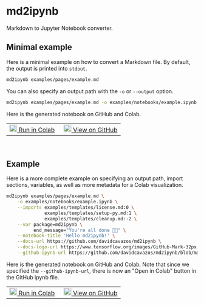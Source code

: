 # md2ipynb

Markdown to Jupyter Notebook converter.

## Minimal example

Here is a minimal example on how to convert a Markdown file.
By default, the output is printed into `stdout`.

```sh
md2ipynb examples/pages/example.md
```

You can also specify an output path with the `-o` or `--output` option.

```sh
md2ipynb examples/pages/example.md -o examples/notebooks/example.ipynb
```

Here is the generated notebook on GitHub and Colab.

<table>
  <td>
    <a target="_blank" class="button" href="https://colab.research.google.com/github/davidcavazos/md2ipynb/blob/master/examples/notebooks/example-minimal.ipynb">
      <img src="https://www.tensorflow.org/images/colab_logo_32px.png" width="20px" height="20px"/>
      Run in Colab
    </a>
  </td>
  <td style="padding-left:1em">
    <a target="_blank" class="button" href="https://github.com/davidcavazos/md2ipynb/blob/master/examples/notebooks/example-minimal.ipynb">
      <img src="https://www.tensorflow.org/images/GitHub-Mark-32px.png" width="20px" height="20px"/>
      View on GitHub
    </a>
  </td>
</table>
<br/>

## Example

Here is a more complete example on specifying an output path, import sections,
variables, as well as more metadata for a Colab visualization.

```sh
md2ipynb examples/pages/example.md \
    -o examples/notebooks/example.ipynb \
    --imports examples/templates/license.md:0 \
              examples/templates/setup-py.md:1 \
              examples/templates/cleanup.md:-2 \
    --var package=md2ipynb \
          end_message="You're all done 🎉🎉" \
    --notebook-title 'Hello md2ipynb!' \
    --docs-url https://github.com/davidcavazos/md2ipynb \
    --docs-logo-url https://www.tensorflow.org/images/GitHub-Mark-32px.png \
    --github-ipynb-url https://github.com/davidcavazos/md2ipynb/blob/master/examples/notebooks/example.ipynb
```

Here is the generated notebook on GitHub and Colab.
Note that since we specified the `--github-ipynb-url`,
there is now an "Open in Colab" button in the GitHub ipynb file.

<table>
  <td>
    <a target="_blank" class="button" href="https://colab.research.google.com/github/davidcavazos/md2ipynb/blob/master/examples/notebooks/example.ipynb">
      <img src="https://www.tensorflow.org/images/colab_logo_32px.png" width="20px" height="20px"/>
      Run in Colab
    </a>
  </td>
  <td style="padding-left:1em">
    <a target="_blank" class="button" href="https://github.com/davidcavazos/md2ipynb/blob/master/examples/notebooks/example.ipynb">
      <img src="https://www.tensorflow.org/images/GitHub-Mark-32px.png" width="20px" height="20px"/>
      View on GitHub
    </a>
  </td>
</table>
<br/>

